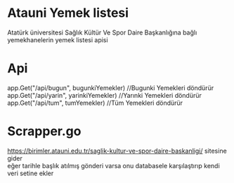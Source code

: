 # Atauni Yemek listesi
Atatürk üniversitesi Sağlık Kültür Ve Spor Daire Başkanlığına bağlı yemekhanelerin yemek listesi apisi <br>

# Api

app.Get("/api/bugun", bugunkiYemekler) //Bugunki Yemekleri döndürür <br>
app.Get("/api/yarin", yarinkiYemekler) //Yarınki Yemekleri döndürür <br>
app.Get("/api/tum", tumYemekler)       //Tüm Yemekleri döndürür <br>


# Scrapper.go
https://birimler.atauni.edu.tr/saglik-kultur-ve-spor-daire-baskanligi/ sitesine gider <br>
eğer tarihle başlık atılmış gönderi varsa onu databasele karşılaştırıp kendi veri setine ekler<br>
